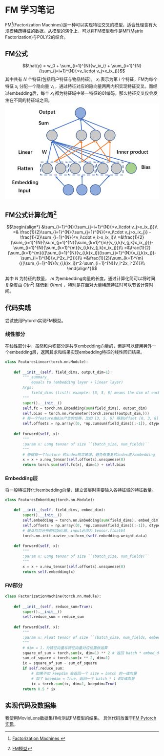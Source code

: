 # FM 学习笔记

FM[^1](Factorization Machines)是一种可以实现特征交叉的模型，适合处理含有大规模稀疏特征的数据。从模型的演化上，可以将FM模型看作是MF(Matrix Factorization)与POLY2的结合。

## FM公式
$$\hat{y} = w_0 + \sum_{i=1}^{N}{w_ix_i} + \sum_{i=1}^{N}{\sum_{j=i+1}^{N}{<v_i\cdot v_j>x_ix_j}}$$
其中共有 $N$ 个特征(包括用户特征与物品特征)， $x_i$ 表示为第 $i$ 个特征，FM为每个特征 $x_i$ 分配一个隐向量 $v_i$ ，通过特征对应的隐向量两两内积实现特征交叉。而经过embedding后，每个 $x_i$ 都为特征域中某一特征的01编码，那么特征交叉仅会发生在不同的特征域之间。
![FM网络结构](./image/FM/FM.png)

## FM公式计算化简[^3]
$$\begin{align*}
&\sum_{i=1}^{N}{\sum_{j=i+1}^{N}{<v_i\cdot v_j>x_ix_j}}\\
=& \frac{1}{2}\sum_{i=1}^{N}{\sum_{j=1}^{N}{<v_i\cdot v_j>x_ix_j}} - \frac{1}{2}\sum_{i=1}^{N}{<v_i\cdot v_i>x_ix_i}\\
=&\frac{1}{2}(\sum_{i=1}^{N}{\sum_{j=1}^{N}{\sum_{k=1}^{m}{v_{i,k}v_{j,k}x_ix_j}}}-\sum_{i=1}^{N}{\sum_{k=1}^{m}{v_{i,k}v_{j,k}x_ix_j}})\\
=&\frac{1}{2}(\sum_{k=1}^{m}{((\sum_{i=1}^{N}{v_{i,k}x_i})(\sum_{j=1}^{N}{v_{j,k}x_j})-\sum_{i=1}^{N}{v_i^2x_i^2})})\\
=&\frac{1}{2}(\sum_{k=1}^{m}{((\sum_{i=1}^{N}{v_{i,k}x_i})^2-\sum_{i=1}^{N}{v_i^2x_i^2})})\\
\end{align*}$$

其中 $N$ 为特征的数量， $m$ 为embedding向量的长度，通过计算化简可以将时间复杂度由 $O(n^2)$ 降低到 $O(mn)$ ，特别是在面对大量稀疏特征时可以节省计算时间。

## 代码实践
尝试使用Pytorch实现FM模型。
### 线性部分
在线性部分中，虽然和内积部分是共享embedding向量的，但是可以使用另外一个embedding层，返回其求和结果实现embedding特征的线性回归结果。
```python
class FeaturesLinear(torch.nn.Module):

    def __init__(self, field_dims, output_dim=1):
        """_summary_
            equals to (embedding layer + linear layer)
        Args:
            field_dims (list): example: [3, 5, 6] means the dim of each feature field
        """
        super().__init__()
        self.fc = torch.nn.Embedding(sum(field_dims), output_dim)
        self.bias = torch.nn.Parameter(torch.zeros((output_dim,)))
        # 每一个feature由dim产生的位移，比如 [3, 5, 6] 得到offset [0, 3, 8]
        self.offsets = np.array((0, *np.cumsum(field_dims)[:-1]), dtype=np.compat.long)

    def forward(self, x):
        """
        :param x: Long tensor of size ``(batch_size, num_fields)``
        """
        # 使得每一个feature 的index依次递增，避免有重复的index进入embedding
        x = x + x.new_tensor(self.offsets).unsqueeze(0)
        return torch.sum(self.fc(x), dim=1) + self.bias
```
### Embedding层
将一般特征转化为embedding向量，建立该层时需要输入各特征域的特征数量。
```python
class FeaturesEmbedding(torch.nn.Module):

    def __init__(self, field_dims, embed_dim):
        super().__init__()
        self.embedding = torch.nn.Embedding(sum(field_dims), embed_dim)
        self.offsets = np.array((0, *np.cumsum(field_dims)[:-1]), dtype=np.compat.long)
        # 服从均匀分布的初始化器，input必须为 tensor.float64
        torch.nn.init.xavier_uniform_(self.embedding.weight.data)

    def forward(self, x):
        """
        :param x: Long tensor of size ``(batch_size, num_fields)``
        """
        x = x + x.new_tensor(self.offsets).unsqueeze(0)
        return self.embedding(x)
```

### FM部分
```python
class FactorizationMachine(torch.nn.Module):

    def __init__(self, reduce_sum=True):
        super().__init__()
        self.reduce_sum = reduce_sum

    def forward(self, x):
        """
        :param x: Float tensor of size ``(batch_size, num_fields, embed_dim)``
        """
        # dim = 1，为特征向量与特征向量对应位置做运算
        square_of_sum = torch.sum(x, dim=1) ** 2 # 返回 batch * embed_dim
        sum_of_square = torch.sum(x ** 2, dim=1)
        ix = square_of_sum - sum_of_square
        if self.reduce_sum:
            # 如果不加 keepdim 会返回一个 size = batch 的一维向量
            # 加了 keepdim = True，返回一个 batch * 1 的2维向量
            ix = torch.sum(ix, dim=1, keepdim=True)
        return 0.5 * ix
```
## 实现代码及数据集
我使用MovieLens数据集(1M)测试FM模型的结果。
具体代码放置于[FM Pytorch实现](./Rec_pytorch/FM_for_ml_1m.py)。

[^1]:[Factorization Machines
](https://www.csie.ntu.edu.tw/~b97053/paper/Rendle2010FM.pdf)
[^2]:[论文解读](https://zhuanlan.zhihu.com/p/492218567)
[^3]:[FM模型](https://blog.csdn.net/sysu63/article/details/102678572)
[^4]:[FM：推荐算法中的瑞士军刀](https://zhuanlan.zhihu.com/p/343174108)